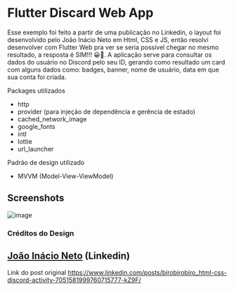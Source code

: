 # Flutter Discard Web App
Esse exemplo foi feito a partir de uma publicação no Linkedin, o layout foi desenvolvido pelo João Inácio Neto em Html, CSS e JS, então resolvi desenvolver com Flutter Web pra ver se seria possível chegar no mesmo resultado, a resposta é SIM!!! 😀🚀.
A aplicação serve para consultar os dados do usuário no Discord pelo seu ID, gerando como resultado um card com alguns dados como: badges, banner, nome de usuário, data em que sua conta foi criada.

Packages utilizados
- http
- provider (para injeção de dependência e gerência de estado)
- cached_network_image
- google_fonts
- intl
- lottie
- url_launcher

Padrão de design utilizado
- MVVM (Model-View-ViewModel)

## Screenshots
![image](https://user-images.githubusercontent.com/11803107/232351320-f4ee2b48-fbaf-4686-b093-291a2f3833be.png)

### Créditos do Design
## [João Inácio Neto](https://www.linkedin.com/in/birobirobiro/) (Linkedin)
Link do post original
https://www.linkedin.com/posts/birobirobiro_html-css-discord-activity-7051581999760715777-kZ9F/

